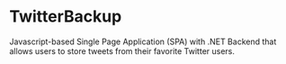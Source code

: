 # TwitterBackup
Javascript-based Single Page Application (SPA) with .NET Backend that allows users to store tweets from their favorite Twitter users.
